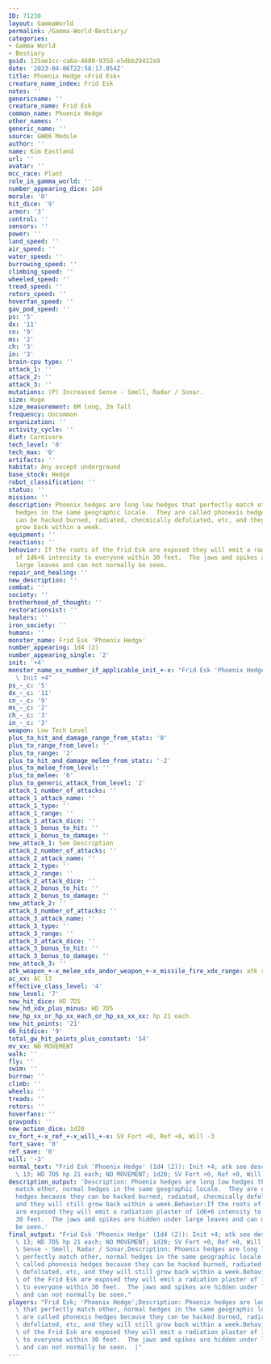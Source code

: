 ```yaml
---
ID: 71230
layout: GammaWorld
permalink: /Gamma-World-Bestiary/
categories:
- Gamma World
- Bestiary
guid: 125ae1cc-ca6a-4880-9358-e5dbb29412a9
date: '2023-04-06T22:58:17.054Z'
title: Phoenix Hedge «Frid Esk»
creature_name_index: Frid Esk
notes: ''
genericname: ''
creature_name: Frid Esk
common_name: Phoenix Hedge
other_names: ''
generic_name: ''
source: GW06 Module
author: ''
name: Kim Eastland
url: ''
avatar: ''
mcc_race: Plant
role_in_gamma_world: ''
number_appearing_dice: 1d4
morale: '0'
hit_dice: '9'
armor: '3'
control: ''
sensors: ''
power: ''
land_speed: ''
air_speed: ''
water_speed: ''
burrowing_speed: ''
climbing_speed: ''
wheeled_speed: ''
tread_speed: ''
rotors_speed: ''
hoverfan_speed: ''
gav_pod_speed: ''
ps: '5'
dx: '11'
cn: '9'
ms: '2'
ch: '3'
in: '3'
brain-cpu type: ''
attack_1: ''
attack_2: ''
attack_3: ''
mutations: (P) Increased Sense - Smell, Radar / Sonar.
size: Huge
size_measurement: 6M long, 2m Tall
frequency: Uncommon
organization: ''
activity_cycle: ''
diet: Carnivore
tech_level: '0'
tech_max: '0'
artifacts: ''
habitat: Any except underground
base_stock: Hedge
robot_classification: ''
status: ''
mission: ''
description: Phoenix hedges are long low hedges that perfectly match other, normal
  hedges in the same geographic locale.  They are called phonexis hedges because they
  can be hacked burned, radiated, checmically defoliated, etc, and they will still
  grow back within a week.
equipment: ''
reactions: ''
behavior: If the roots of the Frid Esk are exposed they will emit a radiation plaster
  of 1d6+6 intensity to everyone within 30 feet.  The jaws amd spikes are hidden under
  large leaves and can not normally be seen.
repair_and_healing: ''
new_description: ''
combat: ''
society: ''
brotherhood_of_thought: ''
restorationsist: ''
healers: ''
iron_society: ''
humans: ''
monster_name: Frid Esk 'Phoenix Hedge'
number_appearing: 1d4 (2)
number_appearing_single: '2'
init: '+4'
monster_name_xx_number_if_applicable_init_+-x: "Frid Esk 'Phoenix Hedge' (1d4 (2)):\
  \ Init +4"
ps_-_c: '5'
dx_-_c: '11'
cn_-_c: '9'
ms_-_c: '2'
ch_-_c: '3'
in_-_c: '3'
weapon: Low Tech Level
plus_to_hit_and_damage_range_from_stats: '0'
plus_to_range_from_level: ''
plus_to_range: '2'
plus_to_hit_and_damage_melee_from_stats: '-2'
plus_to_melee_from_level: ''
plus_to_melee: '0'
plus_to_generic_attack_from_level: '2'
attack_1_number_of_attacks: ''
attack_1_attack_name: ''
attack_1_type: ''
attack_1_range: ''
attack_1_attack_dice: ''
attack_1_bonus_to_hit: ''
attack_1_bonus_to_damage: ''
new_attack_1: See Description
attack_2_number_of_attacks: ''
attack_2_attack_name: ''
attack_2_type: ''
attack_2_range: ''
attack_2_attack_dice: ''
attack_2_bonus_to_hit: ''
attack_2_bonus_to_damage: ''
new_attack_2: ''
attack_3_number_of_attacks: ''
attack_3_attack_name: ''
attack_3_type: ''
attack_3_range: ''
attack_3_attack_dice: ''
attack_3_bonus_to_hit: ''
attack_3_bonus_to_damage: ''
new_attack_3: ''
atk_weapon_+-x_melee_xdx_andor_weapon_+-x_missile_fire_xdx_range: atk see description
ac_xx: AC 13
effective_class_level: '4'
new_level: '7'
new_hit_dice: HD 7D5
new_hd_xdx_plus_minus: HD 7D5
new_hp_xx_or_hp_xx_each_or_hp_xx_xx_xx: hp 21 each
new_hit_points: '21'
d6_hitdice: '9'
total_gw_hit_points_plus_constant: '54'
mv_xx: NO MOVEMENT
walk: ''
fly: ''
swim: ''
burrow: ''
climb: ''
wheels: ''
treads: ''
rotors: ''
hoverfans: ''
gravpods: ''
new_action_dice: 1d20
sv_fort_+-x_ref_+-x_will_+-x: SV Fort +0, Ref +0, Will -3
fort_save: '0'
ref_save: '0'
will: '-3'
normal_text: "Frid Esk 'Phoenix Hedge' (1d4 (2)): Init +4; atk see description; AC\
  \ 13; HD 7D5 hp 21 each; NO MOVEMENT; 1d20; SV Fort +0, Ref +0, Will -3"
description_output: 'Description: Phoenix hedges are long low hedges that perfectly
  match other, normal hedges in the same geographic locale.  They are called phonexis
  hedges because they can be hacked burned, radiated, checmically defoliated, etc,
  and they will still grow back within a week.Behavior:If the roots of the Frid Esk
  are exposed they will emit a radiation plaster of 1d6+6 intensity to everyone within
  30 feet.  The jaws amd spikes are hidden under large leaves and can not normally
  be seen.'
final_output: "Frid Esk 'Phoenix Hedge' (1d4 (2)): Init +4; atk see description; AC\
  \ 13; HD 7D5 hp 21 each; NO MOVEMENT; 1d20; SV Fort +0, Ref +0, Will -3(P) Increased\
  \ Sense - Smell, Radar / Sonar.Description: Phoenix hedges are long low hedges that\
  \ perfectly match other, normal hedges in the same geographic locale.  They are\
  \ called phonexis hedges because they can be hacked burned, radiated, checmically\
  \ defoliated, etc, and they will still grow back within a week.Behavior:If the roots\
  \ of the Frid Esk are exposed they will emit a radiation plaster of 1d6+6 intensity\
  \ to everyone within 30 feet.  The jaws amd spikes are hidden under large leaves\
  \ and can not normally be seen."
players: "Frid Esk; 'Phoenix Hedge';Description: Phoenix hedges are long low hedges\
  \ that perfectly match other, normal hedges in the same geographic locale.  They\
  \ are called phonexis hedges because they can be hacked burned, radiated, checmically\
  \ defoliated, etc, and they will still grow back within a week.Behavior:If the roots\
  \ of the Frid Esk are exposed they will emit a radiation plaster of 1d6+6 intensity\
  \ to everyone within 30 feet.  The jaws amd spikes are hidden under large leaves\
  \ and can not normally be seen.  |"
---
```

</br>